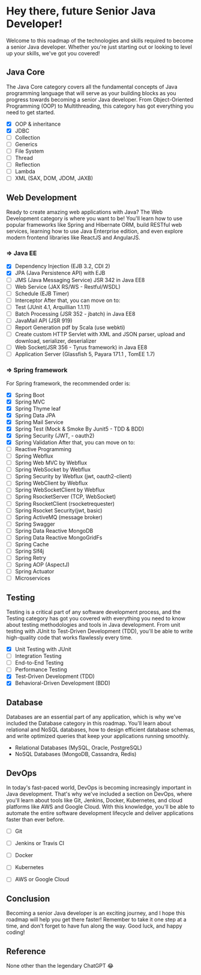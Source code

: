 # Hey there, future Senior Java Developer!

Welcome to this roadmap of the technologies and skills required to become a senior Java developer. Whether you're just starting out or looking to level up your skills, we've got you covered!

## Java Core

The Java Core category covers all the fundamental concepts of Java programming language that will serve as your building blocks as you progress towards becoming a senior Java developer. From Object-Oriented Programming (OOP) to Multithreading, this category has got everything you need to get started.

- [x] OOP & inheritance
- [x] JDBC
- [ ] Collection
- [ ] Generics
- [ ] File System
- [ ] Thread
- [ ] Reflection
- [ ] Lambda
- [ ] XML (SAX, DOM, JDOM, JAXB)

## Web Development

Ready to create amazing web applications with Java? The Web Development category is where you want to be! You'll learn how to use popular frameworks like Spring and Hibernate ORM, build RESTful web services, learning how to use Java Enterprise edition, and even explore modern frontend libraries like ReactJS and AngularJS.
### => Java EE
- [x] Dependency Injection (EJB 3.2, CDI 2)
- [x] JPA (Java Persistence API) with EJB
- [ ] JMS (Java Messaging Service) JSR 342 in Java EE8
- [ ] Web Service (JAX RS/WS - Restful/WSDL)
- [ ] Schedule (EJB Timer)
- [ ] Interceptor
After that, you can move on to:
- [ ] Test (JUnit 4.1, Arquillian 1.1.11)
- [ ] Batch Processing (JSR 352 - jbatch) in Java EE8
- [ ] JavaMail API (JSR 919)
- [ ] Report Generation pdf by Scala (use webkti)
- [ ] Create custom HTTP Servlet with XML and JSON parser, upload and download, serializer, deserializer
- [ ] Web Socket(JSR 356 - Tyrus framework) in Java EE8
- [ ] Application Server (Glassfish 5, Payara 171.1 , TomEE 1.7)

### => Spring framework
For Spring framework, the recommended order is:
- [x] Spring Boot
- [x] Spring MVC
- [x] Spring Thyme leaf
- [x] Spring Data JPA
- [x] Spring Mail Service
- [x] Spring Test (Mock & Smoke By Junit5 - TDD & BDD)
- [x] Spring Security (JWT, - oauth2)
- [x] Spring Validation
After that, you can move on to:
- [ ] Reactive Programming
- [ ] Spring Webflux
- [ ] Spring Web MVC by Webflux
- [ ] Spring WebSocket by Webflux
- [ ] Spring Security by Webflux (jwt, oauth2-client)
- [ ] Spring WebClient by Webflux
- [ ] Spring WebSocketClient by Webflux
- [ ] Spring RsocketServer (TCP, WebSocket)
- [ ] Spring RsocketClient (rsocketrequester)
- [ ] Spring Rsocket Security(jwt, basic)
- [ ] Spring ActiveMQ (message broker)
- [ ] Spring Swagger
- [ ] Spring Data Reactive MongoDB
- [ ] Spring Data Reactive MongoGridFs
- [ ] Spring Cache
- [ ] Spring Slf4j
- [ ] Spring Retry
- [ ] Spring AOP (AspectJ)
- [ ] Spring Actuator
- [ ] Microservices

## Testing

Testing is a critical part of any software development process, and the Testing category has got you covered with everything you need to know about testing methodologies and tools in Java development. From unit testing with JUnit to Test-Driven Development (TDD), you'll be able to write high-quality code that works flawlessly every time.
- [x] Unit Testing with JUnit
- [ ] Integration Testing
- [ ] End-to-End Testing
- [ ] Performance Testing
- [x] Test-Driven Development (TDD)
- [x] Behavioral-Driven Development (BDD)

## Database

Databases are an essential part of any application, which is why we've included the Database category in this roadmap. You'll learn about relational and NoSQL databases, how to design efficient database schemas, and write optimized queries that keep your applications running smoothly.
- Relational Databases (MySQL, Oracle, PostgreSQL)
- NoSQL Databases (MongoDB, Cassandra, Redis)

## DevOps

In today's fast-paced world, DevOps is becoming increasingly important in Java development. That's why we've included a section on DevOps, where you'll learn about tools like Git, Jenkins, Docker, Kubernetes, and cloud platforms like AWS and Google Cloud. With this knowledge, you'll be able to automate the entire software development lifecycle and deliver applications faster than ever before.
- [ ] Git
- [ ] Jenkins or Travis CI
- [ ] Docker
- [ ] Kubernetes
- [ ] AWS or Google Cloud


## Conclusion

Becoming a senior Java developer is an exciting journey, and I hope this roadmap will help you get there faster! Remember to take it one step at a time, and don't forget to have fun along the way. Good luck, and happy coding!

## Reference
None other than the legendary ChatGPT 😂
